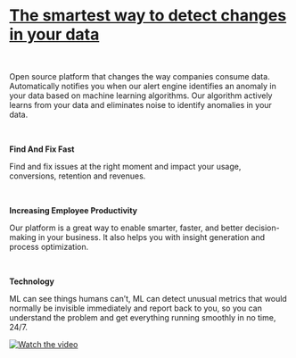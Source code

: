<!-- #######  YAY, I AM THE SOURCE EDITOR! #########-->
<h1 class="font_3"><a href="https://www.analytics-model.com/"><span class="color_11">The smartest way to detect&nbsp;changes in your data</span></a></h1>
<p>&nbsp;</p>
Open source platform that changes the way companies consume data. 
Automatically notifies you when our alert engine identifies an anomaly in your data based on machine learning algorithms. Our algorithm actively learns from your data and eliminates noise to identify anomalies in your data.
<p>&nbsp;</p>
<p><strong>Find And Fix Fast</strong></p>
Find and fix issues at the right moment and impact your usage, conversions,
retention and revenues.
<p>&nbsp;</p>
<p><strong>Increasing Employee Productivity</strong></p>
Our platform is a great way to enable smarter, faster, and better decision-making in your business. It also helps you with insight generation and process optimization.
<p>&nbsp;</p>
<p><strong>Technology</strong></p>
ML can see things humans can’t, ML can detect unusual metrics that would normally be invisible immediately and report back to you, so you can understand the problem and get everything running smoothly in no time, 24/7. 

[![Watch the video](https://img.youtube.com/vi/u10oa1AA35k/mqdefault.jpg)](https://www.youtube.com/watch?v=u10oa1AA35k)


<!--
**analytics-model/Analytics-model** is a ✨ _special_ ✨ repository because its `README.md` (this file) appears on your GitHub profile.

Here are some ideas to get you started:

- 🔭 I’m currently working on ...
- 🌱 I’m currently learning ...
- 👯 I’m looking to collaborate on ...
- 🤔 I’m looking for help with ...
- 💬 Ask me about ...
- 📫 How to reach me: ...
- 😄 Pronouns: ...
- ⚡ Fun fact: ...
-->
